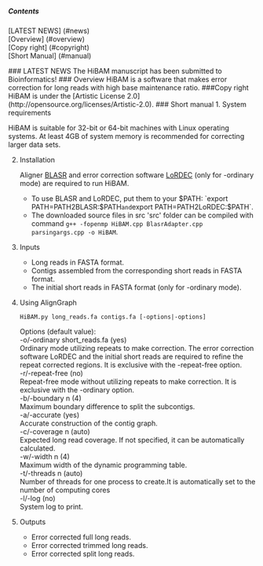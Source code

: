 ##### Contents
[LATEST NEWS] (#news)  
[Overview] (#overview)  
[Copy right] (#copyright)  
[Short Manual] (#manual)  

<a name="news"/>
### LATEST NEWS
The HiBAM manuscript has been submitted to Bioinformatics!

<a name="overview"/>
### Overview
HiBAM is a software that makes error correction for long reads with high base maintenance ratio.

<a name="copyright"/>
###Copy right
HiBAM is under the [Artistic License 2.0](http://opensource.org/licenses/Artistic-2.0).

<a name="manual"/>
### Short manual
1. System requirements

   HiBAM is suitable for 32-bit or 64-bit machines with Linux operating systems. At least 4GB of system memory is recommended for correcting larger data sets.

2. Installation

   Aligner [BLASR](https://github.com/PacificBiosciences/blasr) and error correction software [LoRDEC](http://www.atgc-montpellier.fr/lordec/) (only for -ordinary mode) are required to run HiBAM.  
   * To use BLASR and LoRDEC, put them to your $PATH: `export PATH=PATH2BLASR:$PATH` and `export PATH=PATH2LoRDEC:$PATH`.
   * The downloaded source files in src 'src' folder can be compiled with command `g++ -fopenmp HiBAM.cpp BlasrAdapter.cpp parsingargs.cpp -o HiBAM`.

3. Inputs
   * Long reads in FASTA format.
   * Contigs assembled from the corresponding short reads in FASTA format.
   * The initial short reads in FASTA format (only for -ordinary mode).

4. Using AlignGraph

   ```
   HiBAM.py long_reads.fa contigs.fa [-options|-options]
   ```

   <p>Options (default value):<br>
   -o/-ordinary short_reads.fa (yes)<br>
   Ordinary mode utilizing repeats to make correction. The error correction software LoRDEC and the initial short reads are required to refine the repeat corrected regions. It is exclusive with the -repeat-free option.<br>
   -r/-repeat-free (no)<br>
   Repeat-free mode without utilizing repeats to make correction. It is exclusive with the -ordinary option.<br>
   -b/-boundary n (4)<br>
   Maximum boundary difference to split the subcontigs.<br>
   -a/-accurate (yes)<br>
   Accurate construction of the contig graph.<br>
   -c/-coverage n (auto)<br>
   Expected long read coverage. If not specified, it can be automatically calculated.<br>
   -w/-width n (4)<br>
   Maximum width of the dynamic programming table.<br>
   -t/-threads n (auto)<br>
   Number of threads for one process to create.It is automatically set to the number of computing cores<br>
   -l/-log (no)<br>
   System log to print.</p>
   
5. Outputs
   * Error corrected full long reads.
   * Error corrected trimmed long reads.
   * Error corrected split long reads.

